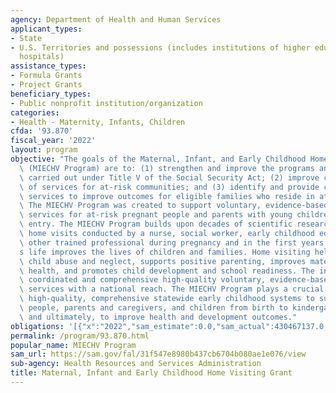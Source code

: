 ```yaml
---
agency: Department of Health and Human Services
applicant_types:
- State
- U.S. Territories and possessions (includes institutions of higher education and
  hospitals)
assistance_types:
- Formula Grants
- Project Grants
beneficiary_types:
- Public nonprofit institution/organization
categories:
- Health - Maternity, Infants, Children
cfda: '93.870'
fiscal_year: '2022'
layout: program
objective: "The goals of the Maternal, Infant, and Early Childhood Home Visiting Program\
  \ (MIECHV Program) are to: (1) strengthen and improve the programs and activities\
  \ carried out under Title V of the Social Security Act; (2) improve coordination\
  \ of services for at-risk communities; and (3) identify and provide comprehensive\
  \ services to improve outcomes for eligible families who reside in at-risk communities.\
  \ The MIECHV Program was created to support voluntary, evidence-based home visiting\
  \ services for at-risk pregnant people and parents with young children up to kindergarten\
  \ entry. The MIECHV Program builds upon decades of scientific research that shows\
  \ home visits conducted by a nurse, social worker, early childhood educator, or\
  \ other trained professional during pregnancy and in the first years of a child\u2019\
  s life improves the lives of children and families. Home visiting helps prevent\
  \ child abuse and neglect, supports positive parenting, improves maternal and child\
  \ health, and promotes child development and school readiness. The investment provides\
  \ coordinated and comprehensive high-quality voluntary, evidence-based home visiting\
  \ services with a national reach. The MIECHV Program plays a crucial role in building\
  \ high-quality, comprehensive statewide early childhood systems to support pregnant\
  \ people, parents and caregivers, and children from birth to kindergarten entry\
  \ and ultimately, to improve health and development outcomes."
obligations: '[{"x":"2022","sam_estimate":0.0,"sam_actual":430467137.0,"usa_spending_actual":420071428.63},{"x":"2023","sam_estimate":442374008.0,"sam_actual":0.0,"usa_spending_actual":6108.35},{"x":"2024","sam_estimate":485880000.0,"sam_actual":0.0,"usa_spending_actual":0.0}]'
permalink: /program/93.870.html
popular_name: MIECHV Program
sam_url: https://sam.gov/fal/31f547e8980b437cb6704b080ae1e076/view
sub-agency: Health Resources and Services Administration
title: Maternal, Infant and Early Childhood Home Visiting Grant
---
```

